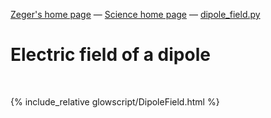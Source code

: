 [Zeger's home page](https://www.hendrikse.name/) &mdash; [Science home page](https://www.hendrikse.name/science/) &mdash; [dipole_field.py](glowscript/dipole_field.html) 

# Electric field of a dipole
<div class="header_line"><br/></div>

{% include_relative glowscript/DipoleField.html %}



